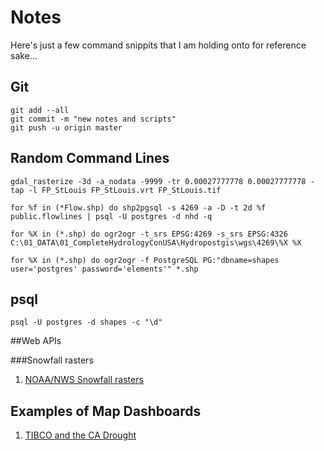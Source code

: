 # Notes
Here's just a few command snippits that I am holding onto for reference sake...
## Git

    git add --all
    git commit -m "new notes and scripts"
    git push -u origin master

## Random Command Lines

    gdal_rasterize -3d -a_nodata -9999 -tr 0.00027777778 0.00027777778 -tap -l FP_StLouis FP_StLouis.vrt FP_StLouis.tif

    for %f in (*Flow.shp) do shp2pgsql -s 4269 -a -D -t 2d %f public.flowlines | psql -U postgres -d nhd -q

    for %X in (*.shp) do ogr2ogr -t_srs EPSG:4269 -s_srs EPSG:4326 C:\01_DATA\01_CompleteHydrologyConUSA\Hydropostgis\wgs\4269\%X %X

    for %X in (*.shp) do ogr2ogr -f PostgreSQL PG:"dbname=shapes user='postgres' password='elements'" *.shp


## psql

    psql -U postgres -d shapes -c "\d"


##Web APIs

###Snowfall rasters
1. [NOAA/NWS Snowfall rasters](http://www.nohrsc.noaa.gov/snowfall/)


## Examples of Map Dashboards
1. [TIBCO and the CA Drought](https://spotfire.cloud.tibco.com/spotfire/wp/render/22694204537/analysis?file=/users/annamarianow/public/california%20drought&waid=6zaDFLK7QEaq5UbmFzKIe-0716011da9yf5y&wavid=0)

